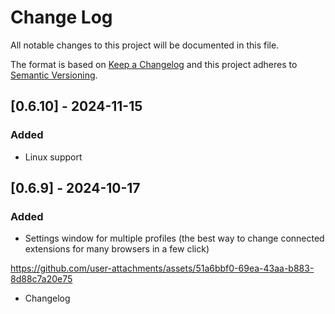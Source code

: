 # Change Log
All notable changes to this project will be documented in this file.
 
The format is based on [Keep a Changelog](http://keepachangelog.com/)
and this project adheres to [Semantic Versioning](http://semver.org/).
## [0.6.10] - 2024-11-15

### Added

- Linux support

## [0.6.9] - 2024-10-17


### Added

- Settings window for multiple profiles (the best way to change connected extensions for many browsers in a few click)

https://github.com/user-attachments/assets/51a6bbf0-69ea-43aa-b883-8d88c7a20e75

- Changelog


